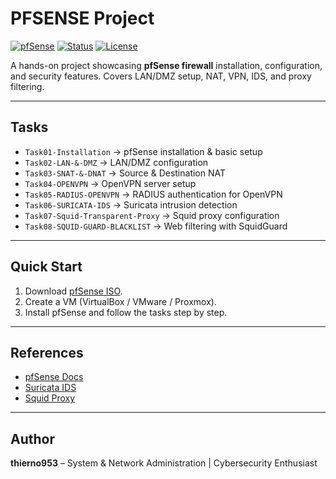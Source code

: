 # PFSENSE Project

[![pfSense](https://img.shields.io/badge/pfSense-Firewall-blue)](https://www.pfsense.org/)
[![Status](https://img.shields.io/badge/Status-Learning-green)]()
[![License](https://img.shields.io/badge/License-MIT-yellow.svg)]()

A hands-on project showcasing **pfSense firewall** installation, configuration, and security features.
Covers LAN/DMZ setup, NAT, VPN, IDS, and proxy filtering.

---

## Tasks

- `Task01-Installation` -> pfSense installation & basic setup
- `Task02-LAN-&-DMZ` -> LAN/DMZ configuration
- `Task03-SNAT-&-DNAT` -> Source & Destination NAT
- `Task04-OPENVPN` -> OpenVPN server setup
- `Task05-RADIUS-OPENVPN` -> RADIUS authentication for OpenVPN
- `Task06-SURICATA-IDS` -> Suricata intrusion detection
- `Task07-Squid-Transparent-Proxy` -> Squid proxy configuration
- `Task08-SQUID-GUARD-BLACKLIST` -> Web filtering with SquidGuard

---

## Quick Start

1. Download [pfSense ISO](https://www.pfsense.org/download/).
2. Create a VM (VirtualBox / VMware / Proxmox).
3. Install pfSense and follow the tasks step by step.

---

## References

- [pfSense Docs](https://docs.netgate.com/pfsense/en/latest/)
- [Suricata IDS](https://suricata.io/)
- [Squid Proxy](http://www.squid-cache.org/)

---

## Author

**thierno953** – System & Network Administration | Cybersecurity Enthusiast

